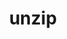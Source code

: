 ---
title: "unzip"
layout: cache
categories: [package, develop]
meta: {"compilers": ["apple-clang@16.0.0", "gcc@10.5.0", "gcc@11.4.0", "gcc@13.2.0", "gcc@13.3.0", "gcc@7.5.0", "intel-oneapi-compilers@2025.1.0"], "num_specs": 37, "num_specs_by_stack": {"developer-tools-aarch64-linux-gnu": 4, "developer-tools-x86_64_v3-linux-gnu": 4, "e4s": 4, "e4s-neoverse-v2": 4, "e4s-oneapi": 6, "e4s-rocm-external": 2, "hep": 4, "ml-darwin-aarch64-mps": 3, "ml-linux-aarch64-cpu": 4, "ml-linux-aarch64-cuda": 4, "ml-linux-x86_64-cpu": 4, "ml-linux-x86_64-cuda": 4, "ml-linux-x86_64-rocm": 4, "radiuss": 4, "root": 37, "tutorial": 4}, "oss": ["centos7", "rhel8", "sequoia", "ubuntu18.04", "ubuntu22.04", "ubuntu24.04"], "platforms": ["darwin", "linux"], "stacks": ["developer-tools-aarch64-linux-gnu", "developer-tools-x86_64_v3-linux-gnu", "e4s", "e4s-neoverse-v2", "e4s-oneapi", "e4s-rocm-external", "hep", "ml-darwin-aarch64-mps", "ml-linux-aarch64-cpu", "ml-linux-aarch64-cuda", "ml-linux-x86_64-cpu", "ml-linux-x86_64-cuda", "ml-linux-x86_64-rocm", "radiuss", "root", "tutorial"], "targets": ["aarch64", "neoverse_v2", "x86_64_v3"], "versions": ["6.0"]}
spec_details: [{"compiler": "gcc@13.2.0", "hash": "3qcerigsxmdj5f4kzmltbvhmvqmgxxev", "os": "ubuntu24.04", "platform": "linux", "size": "-", "stacks": ["ml-linux-aarch64-cpu", "ml-linux-aarch64-cuda", "root"], "target": "aarch64", "variants": ["build_system=makefile", "patches:=881d2ed,f6f6236"], "versions": ["6.0"]}, {"compiler": "gcc@13.2.0", "hash": "4ohnaefhyiemhztpkmtpsc2aus7yd7wn", "os": "ubuntu24.04", "platform": "linux", "size": "-", "stacks": ["ml-linux-aarch64-cpu", "ml-linux-aarch64-cuda", "root"], "target": "aarch64", "variants": ["build_system=makefile", "patches:=881d2ed,f6f6236"], "versions": ["6.0"]}, {"compiler": "gcc@13.2.0", "hash": "5mao7mccejzlnspob7oniaknmf65ixzt", "os": "ubuntu24.04", "platform": "linux", "size": "-", "stacks": ["ml-linux-x86_64-cpu", "ml-linux-x86_64-cuda", "ml-linux-x86_64-rocm", "root"], "target": "x86_64_v3", "variants": ["build_system=makefile", "patches:=881d2ed,f6f6236"], "versions": ["6.0"]}, {"compiler": "gcc@13.2.0", "hash": "6bdyfmtyhn3tmsjwpyafcu7zogzqtogc", "os": "ubuntu24.04", "platform": "linux", "size": "-", "stacks": ["ml-linux-x86_64-cpu", "ml-linux-x86_64-cuda", "ml-linux-x86_64-rocm", "root"], "target": "x86_64_v3", "variants": ["build_system=makefile", "patches:=881d2ed,f6f6236"], "versions": ["6.0"]}, {"compiler": "gcc@10.5.0", "hash": "6cp22jbxsqu5rypqyssbgcrtk7u2xmwe", "os": "centos7", "platform": "linux", "size": "-", "stacks": ["developer-tools-x86_64_v3-linux-gnu", "root"], "target": "x86_64_v3", "variants": ["build_system=makefile", "patches:=881d2ed,f6f6236"], "versions": ["6.0"]}, {"compiler": "gcc@11.4.0", "hash": "75oldmo27qs7xw6r76iobzu2meaffjdo", "os": "ubuntu22.04", "platform": "linux", "size": "-", "stacks": ["e4s-neoverse-v2", "root"], "target": "neoverse_v2", "variants": ["build_system=makefile", "patches:=881d2ed,f6f6236"], "versions": ["6.0"]}, {"compiler": "apple-clang@16.0.0", "hash": "7tqw6y3dscpdisomzt47mh2zaebndpi5", "os": "sequoia", "platform": "darwin", "size": "-", "stacks": ["ml-darwin-aarch64-mps", "root"], "target": "aarch64", "variants": ["build_system=makefile", "patches:=881d2ed,f6f6236"], "versions": ["6.0"]}, {"compiler": "intel-oneapi-compilers@2025.1.0", "hash": "asmqflvakrbpitvtwlgob7ayzwq2oon6", "os": "ubuntu22.04", "platform": "linux", "size": "-", "stacks": ["e4s-oneapi", "root"], "target": "x86_64_v3", "variants": ["build_system=makefile", "patches:=881d2ed,f6f6236"], "versions": ["6.0"]}, {"compiler": "gcc@11.4.0", "hash": "bq777uia7wfpgz42aijalkd2kiolzvty", "os": "ubuntu22.04", "platform": "linux", "size": "-", "stacks": ["e4s-neoverse-v2", "root"], "target": "neoverse_v2", "variants": ["build_system=makefile", "patches:=881d2ed,f6f6236"], "versions": ["6.0"]}, {"compiler": "gcc@11.4.0", "hash": "bs7mgmg4onpso6ouvp7v6347jtnesosx", "os": "ubuntu22.04", "platform": "linux", "size": "-", "stacks": ["e4s-neoverse-v2", "root"], "target": "neoverse_v2", "variants": ["build_system=makefile", "patches:=881d2ed,f6f6236"], "versions": ["6.0"]}, {"compiler": "gcc@13.3.0", "hash": "cpnl3lgwafkge45v5h4ommnaqxz2powc", "os": "rhel8", "platform": "linux", "size": "-", "stacks": ["developer-tools-aarch64-linux-gnu", "root"], "target": "aarch64", "variants": ["build_system=makefile", "patches:=881d2ed,f6f6236"], "versions": ["6.0"]}, {"compiler": "gcc@7.5.0", "hash": "cyrtifesykfb6nt4qbdecqz66kqhnexa", "os": "ubuntu18.04", "platform": "linux", "size": "-", "stacks": ["radiuss", "root"], "target": "x86_64_v3", "variants": ["build_system=makefile", "patches:=881d2ed,f6f6236"], "versions": ["6.0"]}, {"compiler": "intel-oneapi-compilers@2025.1.0", "hash": "eksesdekqf5xeoelynf6kqb4ufmf4f3h", "os": "ubuntu22.04", "platform": "linux", "size": "-", "stacks": ["e4s-oneapi", "root"], "target": "x86_64_v3", "variants": ["build_system=makefile", "patches:=881d2ed,f6f6236"], "versions": ["6.0"]}, {"compiler": "apple-clang@16.0.0", "hash": "emomuqjnn42havcnp42ronh7r72h5d3h", "os": "sequoia", "platform": "darwin", "size": "-", "stacks": ["ml-darwin-aarch64-mps", "root"], "target": "aarch64", "variants": ["build_system=makefile", "patches:=881d2ed,f6f6236"], "versions": ["6.0"]}, {"compiler": "intel-oneapi-compilers@2025.1.0", "hash": "epwd4hyztgzlyu4y5vp3jaxnmb66zgg7", "os": "ubuntu22.04", "platform": "linux", "size": "-", "stacks": ["e4s-oneapi", "root"], "target": "x86_64_v3", "variants": ["build_system=makefile", "patches:=881d2ed,f6f6236"], "versions": ["6.0"]}, {"compiler": "gcc@10.5.0", "hash": "kavjetiqzu4grjk4nc27w4z2jqxhj5a3", "os": "centos7", "platform": "linux", "size": "-", "stacks": ["developer-tools-x86_64_v3-linux-gnu", "root"], "target": "x86_64_v3", "variants": ["build_system=makefile", "patches:=881d2ed,f6f6236"], "versions": ["6.0"]}, {"compiler": "gcc@10.5.0", "hash": "kcuoconu35jrf7rphnl4vnjuarzddn3b", "os": "centos7", "platform": "linux", "size": "-", "stacks": ["developer-tools-x86_64_v3-linux-gnu", "root"], "target": "x86_64_v3", "variants": ["build_system=makefile", "patches:=881d2ed,f6f6236"], "versions": ["6.0"]}, {"compiler": "gcc@13.2.0", "hash": "lnmxtbzq2zxew5epwptcalxbdfzuh5nw", "os": "ubuntu24.04", "platform": "linux", "size": "-", "stacks": ["ml-linux-aarch64-cpu", "ml-linux-aarch64-cuda", "root"], "target": "aarch64", "variants": ["build_system=makefile", "patches:=881d2ed,f6f6236"], "versions": ["6.0"]}, {"compiler": "gcc@13.3.0", "hash": "nczorsvb57cx5dny43b667wvfl2hhmjb", "os": "rhel8", "platform": "linux", "size": "-", "stacks": ["developer-tools-aarch64-linux-gnu", "root"], "target": "aarch64", "variants": ["build_system=makefile", "patches:=881d2ed,f6f6236"], "versions": ["6.0"]}, {"compiler": "gcc@11.4.0", "hash": "nmf6gztqu5cjuorngpg5eocgwyyy74qo", "os": "ubuntu22.04", "platform": "linux", "size": "-", "stacks": ["e4s", "e4s-rocm-external", "hep", "root", "tutorial"], "target": "x86_64_v3", "variants": ["build_system=makefile", "patches:=881d2ed,f6f6236"], "versions": ["6.0"]}, {"compiler": "gcc@7.5.0", "hash": "ogw4xfmg6j32zmbuynrhclcummzd2e4e", "os": "ubuntu18.04", "platform": "linux", "size": "-", "stacks": ["radiuss", "root"], "target": "x86_64_v3", "variants": ["build_system=makefile", "patches:=881d2ed,f6f6236"], "versions": ["6.0"]}, {"compiler": "gcc@10.5.0", "hash": "oumjhansmumk3v57bspcalajfgba7pog", "os": "centos7", "platform": "linux", "size": "-", "stacks": ["developer-tools-x86_64_v3-linux-gnu", "root"], "target": "x86_64_v3", "variants": ["build_system=makefile", "patches:=881d2ed,f6f6236"], "versions": ["6.0"]}, {"compiler": "intel-oneapi-compilers@2025.1.0", "hash": "pes5t67346kud27a2daflixa52zv5lbm", "os": "ubuntu22.04", "platform": "linux", "size": "-", "stacks": ["e4s-oneapi", "root"], "target": "x86_64_v3", "variants": ["build_system=makefile", "patches:=881d2ed,f6f6236"], "versions": ["6.0"]}, {"compiler": "gcc@11.4.0", "hash": "pjifwv6ffxkqx7j7py3izqsueinqh4ao", "os": "ubuntu22.04", "platform": "linux", "size": "-", "stacks": ["e4s", "e4s-rocm-external", "hep", "root", "tutorial"], "target": "x86_64_v3", "variants": ["build_system=makefile", "patches:=881d2ed,f6f6236"], "versions": ["6.0"]}, {"compiler": "intel-oneapi-compilers@2025.1.0", "hash": "qad4knjorxbbtnxhc5gl53qutjbiuhkv", "os": "ubuntu22.04", "platform": "linux", "size": "-", "stacks": ["e4s-oneapi", "root"], "target": "x86_64_v3", "variants": ["build_system=makefile", "patches:=881d2ed,f6f6236"], "versions": ["6.0"]}, {"compiler": "gcc@13.3.0", "hash": "qggn5pcu4splt7ojbu4tbpzragehiuxr", "os": "rhel8", "platform": "linux", "size": "-", "stacks": ["developer-tools-aarch64-linux-gnu", "root"], "target": "aarch64", "variants": ["build_system=makefile", "patches:=881d2ed,f6f6236"], "versions": ["6.0"]}, {"compiler": "gcc@13.2.0", "hash": "s6su2tn66qrp6h4xuczrctjb6xae4wei", "os": "ubuntu24.04", "platform": "linux", "size": "-", "stacks": ["ml-linux-x86_64-cpu", "ml-linux-x86_64-cuda", "ml-linux-x86_64-rocm", "root"], "target": "x86_64_v3", "variants": ["build_system=makefile", "patches:=881d2ed,f6f6236"], "versions": ["6.0"]}, {"compiler": "gcc@11.4.0", "hash": "syfm4kcb4xwymc3iutr4tzp2eqircbov", "os": "ubuntu22.04", "platform": "linux", "size": "-", "stacks": ["e4s", "hep", "root", "tutorial"], "target": "x86_64_v3", "variants": ["build_system=makefile", "patches:=881d2ed,f6f6236"], "versions": ["6.0"]}, {"compiler": "gcc@11.4.0", "hash": "ut3s3mw3s3kgw3dzhotsm4w2hm72vypu", "os": "ubuntu22.04", "platform": "linux", "size": "-", "stacks": ["e4s", "hep", "root", "tutorial"], "target": "x86_64_v3", "variants": ["build_system=makefile", "patches:=881d2ed,f6f6236"], "versions": ["6.0"]}, {"compiler": "gcc@11.4.0", "hash": "vyrz5cy5qt5wy7sfcna2xduk6azqzs3t", "os": "ubuntu22.04", "platform": "linux", "size": "-", "stacks": ["e4s-neoverse-v2", "root"], "target": "neoverse_v2", "variants": ["build_system=makefile", "patches:=881d2ed,f6f6236"], "versions": ["6.0"]}, {"compiler": "gcc@7.5.0", "hash": "wbfnx4pe7ci3ipyvfe5jpcpkcwtpignm", "os": "ubuntu18.04", "platform": "linux", "size": "-", "stacks": ["radiuss", "root"], "target": "x86_64_v3", "variants": ["build_system=makefile", "patches:=881d2ed,f6f6236"], "versions": ["6.0"]}, {"compiler": "gcc@13.3.0", "hash": "we4egx45to5aeabf2s2xcbaaxhxxtmng", "os": "rhel8", "platform": "linux", "size": "-", "stacks": ["developer-tools-aarch64-linux-gnu", "root"], "target": "aarch64", "variants": ["build_system=makefile", "patches:=881d2ed,f6f6236"], "versions": ["6.0"]}, {"compiler": "gcc@13.2.0", "hash": "yzc2z4cgzmfzt6sre5gjxsnk7yi7jkcv", "os": "ubuntu24.04", "platform": "linux", "size": "-", "stacks": ["ml-linux-aarch64-cpu", "ml-linux-aarch64-cuda", "root"], "target": "aarch64", "variants": ["build_system=makefile", "patches:=881d2ed,f6f6236"], "versions": ["6.0"]}, {"compiler": "apple-clang@16.0.0", "hash": "z7rwahcq53jpugmakdeg4ugpyplppjqw", "os": "sequoia", "platform": "darwin", "size": "-", "stacks": ["ml-darwin-aarch64-mps", "root"], "target": "aarch64", "variants": ["build_system=makefile", "patches:=881d2ed,f6f6236"], "versions": ["6.0"]}, {"compiler": "intel-oneapi-compilers@2025.1.0", "hash": "z7tog36p7ojpohl3cyyf2pw3hgzfjaeq", "os": "ubuntu22.04", "platform": "linux", "size": "-", "stacks": ["e4s-oneapi", "root"], "target": "x86_64_v3", "variants": ["build_system=makefile", "patches:=881d2ed,f6f6236"], "versions": ["6.0"]}, {"compiler": "gcc@13.2.0", "hash": "zoh2oud4sj43ce5hogoqtrv6jo5oaqyd", "os": "ubuntu24.04", "platform": "linux", "size": "-", "stacks": ["ml-linux-x86_64-cpu", "ml-linux-x86_64-cuda", "ml-linux-x86_64-rocm", "root"], "target": "x86_64_v3", "variants": ["build_system=makefile", "patches:=881d2ed,f6f6236"], "versions": ["6.0"]}, {"compiler": "gcc@7.5.0", "hash": "zuah46d6jmjmfbwj4bhvvjxiir3cfcs4", "os": "ubuntu18.04", "platform": "linux", "size": "-", "stacks": ["radiuss", "root"], "target": "x86_64_v3", "variants": ["build_system=makefile", "patches:=881d2ed,f6f6236"], "versions": ["6.0"]}]
---